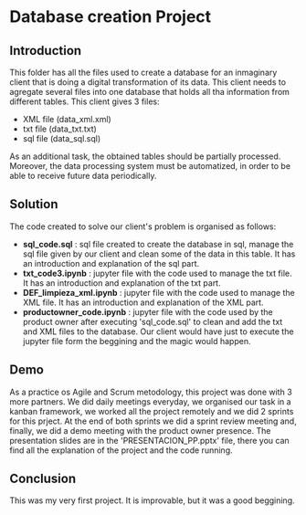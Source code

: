 # Database creation Project
## Introduction
This folder has all the files used to create a database for an inmaginary client that is doing a digital transformation of its data. This client needs to agregate several files into one database that holds all tha information from different tables.
This client gives 3 files:
- XML file (data_xml.xml)
- txt file (data_txt.txt)
- sql file (data_sql.sql)

As an additional task, the obtained tables should be partially processed. Moreover, the data processing system must be automatized, in order to be able to receive future data periodically.

## Solution
The code created to solve our client's problem is organised as follows:
- __sql_code.sql__ : sql file created to create the database in sql, manage the sql file given by our client and clean some of the data in this table. It has an introduction and explanation of the sql part.
- __txt_code3.ipynb__ : jupyter file with the code used to manage the txt file. It has an introduction and explanation of the txt part.
- __DEF_limpieza_xml.ipynb__ : jupyter file with the code used to manage the XML file. It has an introduction and explanation of the XML part.
- __productowner_code.ipynb__ : jupyter file with the code used by the product owner after executing 'sql_code.sql' to clean and add the txt and XML files to the database. Our client would have just to execute the jupyter file form the beggining and the magic would happen.

## Demo
As a practice os Agile and Scrum metodology, this project was done with 3 more partners. We did daily meetings everyday, we organised our task in a kanban framework, we worked all the project remotely and we did 2 sprints for this prject. At the end of both sprints we did a sprint review meeting and, finally, we did a demo meeting with the product owner presence. The presentation slides are in the 'PRESENTACION_PP.pptx' file, there you can find all the explanation of the project and the code running.

## Conclusion
This was my very first project. It is improvable, but it was a good beggining.